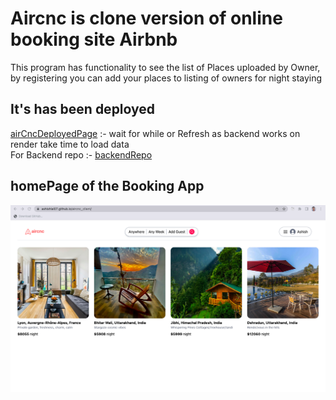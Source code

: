 # Aircnc is clone version of online booking site Airbnb
  This program has functionality to see the list of Places uploaded by Owner, by registering you can add your places to listing of owners for night staying

## It's has been deployed 
<a href="https://ashishlal07.github.io/aircnc_client" target="_blank">airCncDeployedPage</a>  :- wait for while or Refresh as backend works on render take time to load data
<br/>
  For Backend repo :-  <a href="https://github.com/AshishLal07/aircnc_backend" target="_blank">backendRepo</a>
    
    

## homePage of the Booking App
![home page](public/HomePage.png)
